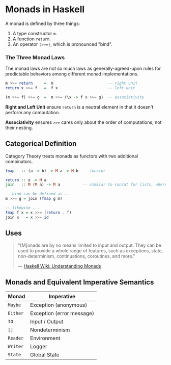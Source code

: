 # Monads in Haskell

A monad is defined by three things:
1. A type constructor `m`.
2. A function `return`.
3. An operator `(>>=)`, which is pronounced "bind".

### The Three Monad Laws

The monad laws are not so much laws as generally-agreed-upon rules for predictable
behaviors among different monad implementations.

```haskell
m >>= return     =  m                        -- right unit
return x >>= f   =  f x                      -- left unit

(m >>= f) >>= g  =  m >>= (\x -> f x >>= g)  -- associativity
```

**Right and Left Unit** ensure `return` is a neutral element in that it doesn't perform any computation.

**Associativity** ensures `>>=` cares only about the order of computations, not their nesting.

## Categorical Definition

Category Theory treats monads as functors with two additional combinators.

```haskell
fmap   :: (a -> b) -> M a -> M b  -- functor

return :: a -> M a
join   :: M (M a) -> M a          -- similar to concat for lists, where concat :: [[a]] -> [a]

-- bind can be defined as ...
m >>= g = join (fmap g m)

-- likewise ...
fmap f x = x >>= (return . f)
join x   = x >>= id
```

## Uses

> "[M]onads are by no means limited to input and output. 
>  They can be used to provide a whole range of features, such as exceptions, 
>  state, non-determinism, continuations, coroutines, and more."
>
> — [Haskell Wiki: Understanding Monads](https://en.wikibooks.org/wiki/Haskell/Understanding_monads)

## Monads and Equivalent Imperative Semantics

| Monad    | Imperative                |
| -------- | ------------------------- |
| `Maybe`  | Exception (anonymous)     |
| `Either` | Exception (error message) |
| `IO`     | Input / Output            |
| `[]`     | Nondeterminism            |
| `Reader` | Environment               |
| `Writer` | Logger                    |
| `State`  | Global State              |

